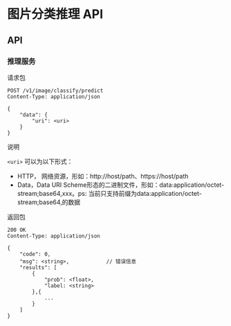 # 图片分类推理 API

## API

### 推理服务

请求包

```
POST /v1/image/classify/predict
Content-Type: application/json

{
    "data": {
        "uri": <uri>
    }
}
```

说明

`<uri>` 可以为以下形式：

* HTTP， 网络资源，形如：http://host/path、https://host/path
* Data，Data URI Scheme形态的二进制文件，形如：data:application/octet-stream;base64,xxx。ps: 当前只支持前缀为data:application/octet-stream;base64,的数据


返回包

```
200 OK
Content-Type: application/json

{
    "code": 0,
    "msg": <string>,            // 错误信息
    "results": [
        {
            "prob": <float>,
            "label: <string>
        },{
            ...
        }
    ]
}
```